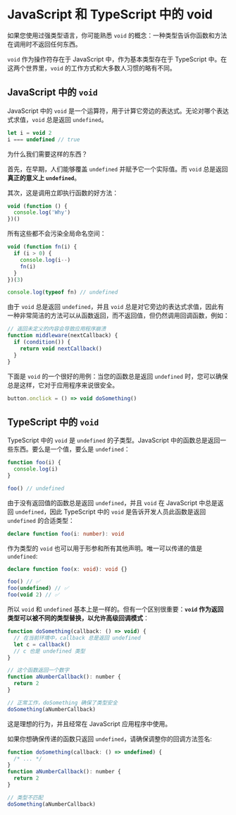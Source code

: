 # JavaScript 和 TypeScript 中的 void

如果您使用过强类型语言，你可能熟悉 `void` 的概念：一种类型告诉你函数和方法在调用时不返回任何东西。

`void` 作为操作符存在于 JavaScript 中，作为基本类型存在于 TypeScript 中。在这两个世界里，`void` 的工作方式和大多数人习惯的略有不同。

## JavaScript 中的 `void`

JavaScript 中的 `void` 是一个运算符，用于计算它旁边的表达式。无论对哪个表达式求值，`void` 总是返回 `undefined`。

```js
let i = void 2
i === undefined // true
```

为什么我们需要这样的东西？

首先，在早期，人们能够覆盖 `undefined` 并赋予它一个实际值。而 `void` 总是返回**真正的意义上 `undefined`**。

其次，这是调用立即执行函数的好方法：

```js
void (function () {
  console.log('Why')
})()
```

所有这些都不会污染全局命名空间：

```js
void (function fn(i) {
  if (i > 0) {
    console.log(i--)
    fn(i)
  }
})(3)

console.log(typeof fn) // undefined
```

由于 `void` 总是返回 `undefined`，并且 `void` 总是对它旁边的表达式求值，因此有一种非常简洁的方法可以从函数返回，而不返回值，但仍然调用回调函数，例如：

```js
// 返回未定义的内容会导致应用程序崩溃
function middleware(nextCallback) {
  if (condition()) {
    return void nextCallback()
  }
}
```

下面是 `void` 的一个很好的用例：当您的函数总是返回 `undefined` 时，您可以确保总是这样，它对于应用程序来说很安全。

```js
button.onclick = () => void doSomething()
```

## TypeScript 中的 `void`

TypeScript 中的 `void` 是 `undefined` 的子类型。JavaScript 中的函数总是返回一些东西。要么是一个值，要么是 `undefined`：

```ts
function foo(i) {
  console.log(i)
}

foo() // undefined
```

由于没有返回值的函数总是返回 `undefined`，并且 `void` 在 JavaScript 中总是返回 `undefined`，因此 TypeScript 中的 `void` 是告诉开发人员此函数是返回 `undefined` 的合适类型：

```ts
declare function foo(i: number): void
```

作为类型的 `void` 也可以用于形参和所有其他声明。唯一可以传递的值是 `undefined`:

```ts
declare function foo(x: void): void {}

foo() // ✅
foo(undefined) // ✅
foo(void 2) // ✅
```

所以 `void` 和 `undefined` 基本上是一样的。但有一个区别很重要：**`void` 作为返回类型可以被不同的类型替换，以允许高级回调模式**：

```js
function doSomething(callback: () => void) {
  // 在当前环境中，callback 总是返回 undefined
  let c = callback()
  // c 也是 undefined 类型
}

// 这个函数返回一个数字
function aNumberCallback(): number {
  return 2
}

// 正常工作，doSomething 确保了类型安全
doSomething(aNumberCallback)
```

这是理想的行为，并且经常在 JavaScript 应用程序中使用。

如果你想确保传递的函数只返回 `undefined`，请确保调整你的回调方法签名:

```js
function doSomething(callback: () => undefined) {
  /* ... */
}
function aNumberCallback(): number {
  return 2
}

// 类型不匹配
doSomething(aNumberCallback)
```

